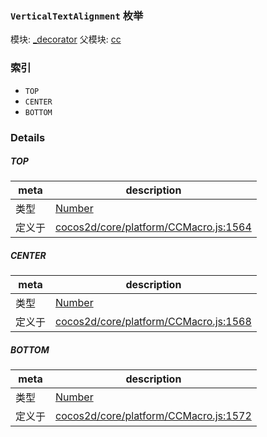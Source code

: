### `VerticalTextAlignment` 枚举



模块: [_decorator](../modules/_decorator.md)
父模块: [cc](../modules/cc.md)





### 索引
  - `TOP`
  - `CENTER`
  - `BOTTOM`

### Details


##### TOP

> 

| meta | description |
|------|-------------|
| 类型 | <a href="https://developer.mozilla.org/en/JavaScript/Reference/Global_Objects/Number" class="crosslink external" target="_blank">Number</a> |
| 定义于 | [cocos2d/core/platform/CCMacro.js:1564](https://github.com/cocos-creator/engine/blob/b4415d3f111db35eb92e588d63bcb560003ea469/cocos2d/core/platform/CCMacro.js#L1564) |



##### CENTER

> 

| meta | description |
|------|-------------|
| 类型 | <a href="https://developer.mozilla.org/en/JavaScript/Reference/Global_Objects/Number" class="crosslink external" target="_blank">Number</a> |
| 定义于 | [cocos2d/core/platform/CCMacro.js:1568](https://github.com/cocos-creator/engine/blob/b4415d3f111db35eb92e588d63bcb560003ea469/cocos2d/core/platform/CCMacro.js#L1568) |



##### BOTTOM

> 

| meta | description |
|------|-------------|
| 类型 | <a href="https://developer.mozilla.org/en/JavaScript/Reference/Global_Objects/Number" class="crosslink external" target="_blank">Number</a> |
| 定义于 | [cocos2d/core/platform/CCMacro.js:1572](https://github.com/cocos-creator/engine/blob/b4415d3f111db35eb92e588d63bcb560003ea469/cocos2d/core/platform/CCMacro.js#L1572) |


